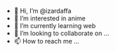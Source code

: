 - 👋 Hi, I’m @izardaffa
- 👀 I’m interested in anime
- 🌱 I’m currently learning web
- 💞️ I’m looking to collaborate on ...
- 📫 How to reach me ...

<!---
izardaffa/izardaffa is a ✨ special ✨ repository because its `README.md` (this file) appears on your GitHub profile.
You can click the Preview link to take a look at your changes.
--->
